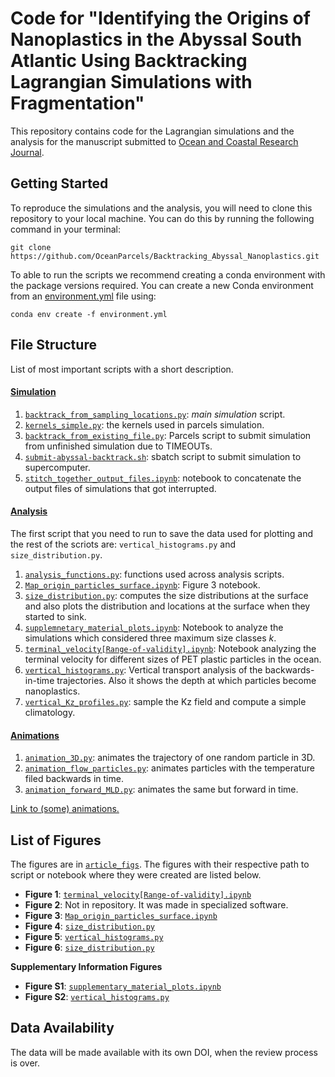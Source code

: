 # Code for "Identifying the Origins of Nanoplastics in the Abyssal South Atlantic Using Backtracking Lagrangian Simulations with Fragmentation"

This repository contains code for the Lagrangian simulations and the analysis for the manuscript submitted to [Ocean and Coastal Research Journal](https://www.ocr-journal.org/).

## Getting Started

To reproduce the simulations and the analysis, you will need to clone this repository to your local machine. You can do this by running the following command in your terminal:


`git clone https://github.com/OceanParcels/Backtracking_Abyssal_Nanoplastics.git`

To able to run the scripts we recommend creating a conda environment with the package versions required. You can create a new Conda environment from an [environment.yml](environment.yml) file using:

`conda env create -f environment.yml`

## File Structure
List of most important scripts with a short description.

#### [Simulation](simulation/)

1. [`backtrack_from_sampling_locations.py`](simulation/backtrack_from_sampling_locations.py): _main simulation_ script.
2. [`kernels_simple.py`](simulation/backtrack_from_sampling_locations.py): the kernels used in parcels simulation.
3. [`backtrack_from_existing_file.py`](simulation/backtrack_from_existing_file.py): Parcels script to submit simulation from unfinished simulation due to TIMEOUTs.
4. [`submit-abyssal-backtrack.sh`](simulation/submit-abyssal-backtrack.sh): sbatch script to submit simulation to supercomputer.
5. [`stitch_together_output_files.ipynb`](simulation/stitch_together_output_files.ipynb): notebook to concatenate the output files of simulations that got interrupted.

#### [Analysis](analysis/)

The first script that you need to run to save the data used for plotting and the rest of the scriots are: `vertical_histograms.py` and `size_distribution.py`.
1. [`analysis_functions.py`](analysis\analysis_functions.py): functions used across analysis scripts.
2. [`Map_origin_particles_surface.ipynb`](analysis\Map_origin_particles_surface.ipynb): Figure 3 notebook.
2. [`size_distribution.py`](analysis/size_distribution.py): computes the size distributions at the surface and also plots the distribution and locations at the surface when they started to sink.
3. [`supplemnetary_material_plots.ipynb`](analysis/supplementary_material_plots.ipynb): Notebook to analyze the simulations which considered three maximum size classes $k$.
4. [`terminal_velocity[Range-of-validity].ipynb`](analysis/terminal_velocity[Range-of-validity].ipynb): Notebook analyzing the terminal velocity for different sizes of PET plastic particles in the ocean.
5. [`vertical_histograms.py`](analysis/vertical_histograms.py): Vertical transport analysis of the backwards-in-time trajectories. Also it shows the depth at which particles become nanoplastics.
6. [`vertical_Kz_profiles.py`](analysis/vertical_Kz_profiles.py): sample the Kz field and compute a simple climatology.

#### [Animations](animations/)

1. [`animation_3D.py`](animations/animation_3D.py): animates the trajectory of one random particle in 3D.
2. [`animation_flow_particles.py`](animations/animation_flow_particles.py): animates particles with the temperature filed backwards in time. 
3. [`animation_forward_MLD.py`](animations/animation_forward_MLD.py): animates the same but forward in time.

[Link to (some) animations.](https://cpierard.github.io/projects/backtrack-nps/)

## List of Figures
The figures are in [`article_figs`](article_figs/). The figures with their respective path to script or notebook where they were created are listed below.
- **Figure 1**: [`terminal_velocity[Range-of-validity].ipynb`](analysis/terminal_velocity[Range-of-validity].ipynb)
- **Figure 2**: Not in repository. It was made in specialized software.
- **Figure 3**: [`Map_origin_particles_surface.ipynb`](Map_origin_particles_surface.ipynb)
- **Figure 4**: [`size_distribution.py`](analysis/size_distribution.py)
- **Figure 5**: [`vertical_histograms.py`](analysis/vertical_histograms.py)
- **Figure 6**: [`size_distribution.py`](analysis/size_distribution.py)

**Supplementary Information Figures**
- **Figure S1**: [`supplementary_material_plots.ipynb`](analysis/supplementary_material_plots.ipynb)
- **Figure S2**: [`vertical_histograms.py`](analysis/vertical_histograms.py)

## Data Availability
The data will be made available with its own DOI, when the review process is over.
